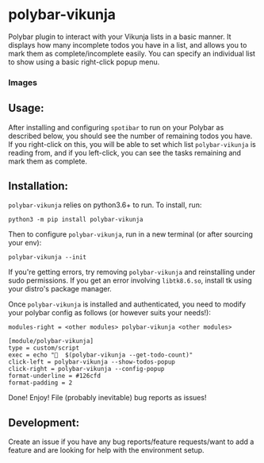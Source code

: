 # polybar-vikunja

  Polybar plugin to interact with your Vikunja lists in a basic manner. It
displays how many incomplete todos you have in a list, and allows you to mark
them as complete/incomplete easily. You can specify an individual list to show
using a basic right-click popup menu.

### Images

## Usage:
  After installing and configuring `spotibar` to run on your Polybar as
described below, you should see the number of remaining todos you have. If you
right-click on this, you will be able to set which list `polybar-vikunja` is
reading from, and if you left-click, you can see the tasks remaining and mark
them as complete.

## Installation:
  `polybar-vikunja` relies on python3.6+ to run. To install, run:

  ```
  python3 -m pip install polybar-vikunja
  ```

  Then to configure `polybar-vikunja`, run in a new terminal (or after sourcing
  your env):

  ```
  polybar-vikunja --init
  ```

  If you're getting errors, try removing `polybar-vikunja` and reinstalling under sudo permissions. If you get an error involving `libtk8.6.so`, install tk using your distro's package manager.

  Once `polybar-vikunja` is installed and authenticated, you need to modify your
polybar config as follows (or however suits your needs!):
```
modules-right = <other modules> polybar-vikunja <other modules>

[module/polybar-vikunja]
type = custom/script
exec = echo "  $(polybar-vikunja --get-todo-count)"
click-left = polybar-vikunja --show-todos-popup
click-right = polybar-vikunja --config-popup
format-underline = #126cfd
format-padding = 2
```

  Done! Enjoy! File (probably inevitable) bug reports as issues!

## Development:
  Create an issue if you have any bug reports/feature requests/want to add a feature and are looking for help with the environment setup.
